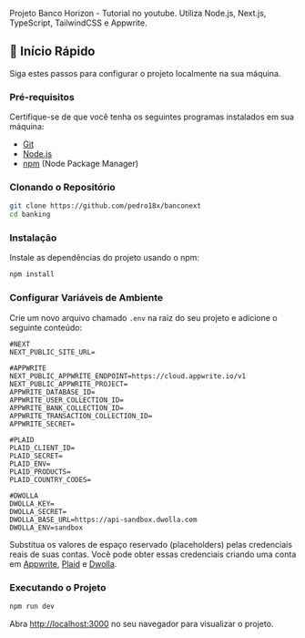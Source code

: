 


Projeto Banco Horizon - Tutorial no youtube. Utiliza Node.js, Next.js, TypeScript, TailwindCSS e Appwrite.

## 🤸 **Início Rápido**

Siga estes passos para configurar o projeto localmente na sua máquina.

### **Pré-requisitos**

Certifique-se de que você tenha os seguintes programas instalados em sua máquina:

- [Git](https://git-scm.com/)
- [Node.js](https://nodejs.org/en)
- [npm](https://www.npmjs.com/) (Node Package Manager)

### **Clonando o Repositório**

```bash
git clone https://github.com/pedro18x/banconext
cd banking
```

### **Instalação**

Instale as dependências do projeto usando o npm:

```bash
npm install
```

### **Configurar Variáveis de Ambiente**

Crie um novo arquivo chamado `.env` na raiz do seu projeto e adicione o seguinte conteúdo:

```env
#NEXT
NEXT_PUBLIC_SITE_URL=

#APPWRITE
NEXT_PUBLIC_APPWRITE_ENDPOINT=https://cloud.appwrite.io/v1
NEXT_PUBLIC_APPWRITE_PROJECT=
APPWRITE_DATABASE_ID=
APPWRITE_USER_COLLECTION_ID=
APPWRITE_BANK_COLLECTION_ID=
APPWRITE_TRANSACTION_COLLECTION_ID=
APPWRITE_SECRET=

#PLAID
PLAID_CLIENT_ID=
PLAID_SECRET=
PLAID_ENV=
PLAID_PRODUCTS=
PLAID_COUNTRY_CODES=

#DWOLLA
DWOLLA_KEY=
DWOLLA_SECRET=
DWOLLA_BASE_URL=https://api-sandbox.dwolla.com
DWOLLA_ENV=sandbox
```

Substitua os valores de espaço reservado (placeholders) pelas credenciais reais de suas contas. Você pode obter essas credenciais criando uma conta em [Appwrite](https://appwrite.io/?utm_source=youtube&utm_content=reactnative&ref=JSmastery), [Plaid](https://plaid.com/) e [Dwolla](https://www.dwolla.com/).

### **Executando o Projeto**

```bash
npm run dev
```

Abra [http://localhost:3000](http://localhost:3000) no seu navegador para visualizar o projeto.


